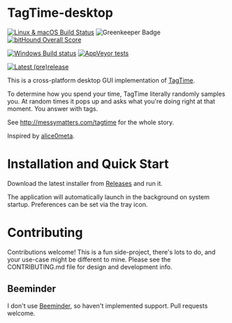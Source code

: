 # TagTime-desktop

[![Linux & macOS Build Status](https://travis-ci.org/mykter/TagTime-desktop.svg?branch=master)](https://travis-ci.org/mykter/TagTime-desktop)
![Greenkeeper Badge](https://badges.greenkeeper.io/mykter/TagTime-desktop.svg)
[![bitHound Overall Score](https://www.bithound.io/github/mykter/TagTime-desktop/badges/score.svg)](https://www.bithound.io/github/mykter/TagTime-desktop)

[![Windows Build status](https://ci.appveyor.com/api/projects/status/vo15dgoqrb6k4fc4?svg=true)](https://ci.appveyor.com/project/mykter/tagtime-desktop)
[![AppVeyor tests](https://img.shields.io/appveyor/tests/mykter/TagTime-desktop.svg?logo=appveyor)](https://ci.appveyor.com/project/mykter/tagtime-desktop/build/tests)

[![Latest (pre)release](https://img.shields.io/github/release/mykter/TagTime-desktop/all.svg)](https://github.com/mykter/TagTime-desktop/releases)

This is a cross-platform desktop GUI implementation of [TagTime](https://github.com/dreeves/TagTime).

To determine how you spend your time, TagTime literally randomly samples you. At random times it pops up and asks what you're doing right at that moment. You answer with tags.

See http://messymatters.com/tagtime for the whole story.

Inspired by [alice0meta](https://github.com/alice0meta/TagTime).

# Installation and Quick Start

Download the latest installer from [Releases](https://github.com/mykter/TagTime-desktop/releases) and run it.

The application will automatically launch in the background on system startup.
Preferences can be set via the tray icon.

# Contributing

Contributions welcome! This is a fun side-project, there's lots to do, and your use-case might be different to mine.
Please see the CONTRIBUTING.md file for design and development info.

## Beeminder

I don't use [Beeminder](https://beeminder.com), so haven't implemented support. Pull requests welcome.
